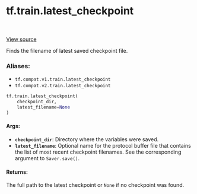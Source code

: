 <div itemscope itemtype="http://developers.google.com/ReferenceObject">
<meta itemprop="name" content="tf.train.latest_checkpoint" />
<meta itemprop="path" content="Stable" />
</div>

# tf.train.latest_checkpoint

<!-- Insert buttons -->

<table class="tfo-notebook-buttons tfo-api" align="left">
</table>

<a target="_blank" href="/code/stable/tensorflow/python/training/checkpoint_management.py">View source</a>



<!-- Start diff -->
Finds the filename of latest saved checkpoint file.

### Aliases:

* `tf.compat.v1.train.latest_checkpoint`
* `tf.compat.v2.train.latest_checkpoint`


``` python
tf.train.latest_checkpoint(
    checkpoint_dir,
    latest_filename=None
)
```



<!-- Placeholder for "Used in" -->


#### Args:


* <b>`checkpoint_dir`</b>: Directory where the variables were saved.
* <b>`latest_filename`</b>: Optional name for the protocol buffer file that
  contains the list of most recent checkpoint filenames.
  See the corresponding argument to `Saver.save()`.


#### Returns:

The full path to the latest checkpoint or `None` if no checkpoint was found.
